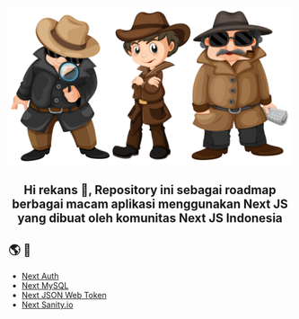 <p align="center">
    <img alt="Gatsby" src="./banner.jpg" width="full" />
</p>

<h2 align="center">
    Hi rekans 👋, Repository ini sebagai roadmap berbagai macam aplikasi menggunakan Next JS yang dibuat oleh komunitas Next JS Indonesia 
</h2>

## 🌎 🔎

- [Next Auth](https://github.com/ekaone/NextJS-Auth)
- [Next MySQL](https://github.com/ekaone/Next-MySQL)
- [Next JSON Web Token](https://github.com/ekaone/NextJS-JWT-Auth)
- [Next Sanity.io](https://github.com/ekaone/sanity-nextjs-landing-pages)
